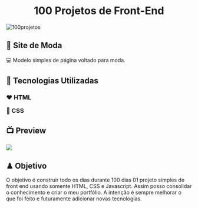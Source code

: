 <h1 align="center">100 Projetos de Front-End</h1>
<img alt="100projetos" title="logomarca" src="./logo2.png">
<h2> 👩 Site de Moda</h2>
<p>
 💻 Modelo simples de página voltado para moda.
</p>
<h2> 🚀 Tecnologias Utilizadas</h2>
<h3>
<p> ❤ HTML</p>
<p> 💛 CSS</p>
</h3>
<h2> 📺 Preview</h2>
<img src="./frases.gif">
<h2> ♟ Objetivo</h2>
<p>
O objetivo é construir todo os dias durante 100 dias 01 projeto simples de front end usando somente HTML, CSS e Javascript. Assim posso consolidar o conhecimento e criar o meu portfólio. A intenção é sempre melhorar o que foi feito e futuramente adicionar novas tecnologias.
</p>
